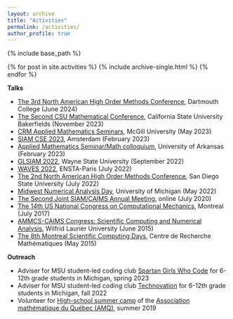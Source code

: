 ```yaml
---
layout: archive
title: "Activities"
permalink: /activities/
author_profile: true
---
```

{% include base_path %}

{% for post in site.activities %}
  {% include archive-single.html %}
{% endfor %}

**Talks** 

* [The 3rd North American High Order Methods Conference](https://math.dartmouth.edu/~nahomcon2024/), Dartmouth College (June 2024)
* [The Second CSU Mathematical Conference](https://www.csub.edu/CSU_MSRC_2023), California State University Bakerfields (November 2023)
* [CRM Applied Mathematics Seminars](https://dms.umontreal.ca/~mathapp/abs2223/YannLaw.html), McGill University (May 2023)
* [SIAM CSE 2023](https://www.siam.org/conferences/cm/conference/cse23), Amsterdam (February 2023)
* [Applied Mathematics Seminar/Math colloquium](https://kaman.uark.edu/appliedmathseminar/), University of Arkansas (February 2023)
* [GLSIAM 2022](http://hli.wayne.edu/conferences/glsiam2022/main.html), Wayne State University (September 2022)
* [WAVES 2022](https://waves2022.apps.math.cnrs.fr/), ENSTA-Paris (July 2022)
* [The 2nd North American High Order Methods Conference](https://sites.google.com/sdsu.edu/nahomcon2022/nahomcon-22), San Diego State University (July 2022)
* [Midwest Numerical Analysis Day](https://sites.lsa.umich.edu/mwnaday2022/), University of Michigan (May 2022)
* [The Second Joint SIAM/CAIMS Annual Meeting](https://www.siam.org/conferences/cm/conference/an20), online (July 2020)
* [The 14th US National Congress on Computational Mechanics](http://14.usnccm.org/), Montreal (July 2017)
* [AMMCS-CAIMS Congress: Scientific Computing and Numerical Analysis](http://www.ammcs-caims2015.wlu.ca/), Wilfrid Laurier University (June 2015)
* [The 8th Montreal Scientific Computing Days](http://www.crm.umontreal.ca/Comp15/index_e.php), Centre de Recherche Mathématiques (May 2015)

**Outreach**

* Adviser for MSU student-led coding club [Spartan Girls Who Code](https://msu-cse-outreach.github.io/spartangwc/) for 6-12th grade students in Michigan, spring 2023
* Adviser for MSU student-led coding club [Technovation](http://technovation.cse.msu.edu/index.html) for 6-12th grade students in Michigan, fall 2022
* Volunteer for [High-school summer camp](https://www.amq.math.ca/camps/) of the [Association mathématique du Québec (AMQ)](https://www.amq.math.ca/), summer 2019
<!-- {% if site.talkmap_link == true %}

<p style="text-decoration:underline;"><a href="/talkmap.html">See a map of all the places I've given a talk!</a></p>

{% endif %} -->

<!-- {% for post in site.talks reversed %}
  {% include archive-single-talk.html %}
{% endfor %}
 -->
